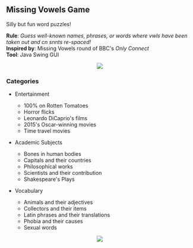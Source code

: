 ## Missing Vowels Game
Silly but fun word puzzles! <br />

**Rule**: *Guess well-known names, phrases, or words where vwls have been taken out and cn snnts re-spaced!* <br />
**Inspired by**: Missing Vowels round of BBC's *Only Connect* <br />
**Tool**: Java Swing GUI

<p align="center">
  <img src="https://i.imgur.com/H6DEVKW.gif">
</p>

### Categories
   -  Entertainment
      - 100% on Rotten Tomatoes
      - Horror flicks
      - Leonardo DiCaprio's films
      - 2015's Oscar-winning movies
      - Time travel movies

  -  Academic Subjects
     - Bones in human bodies
     - Capitals and their countries
     - Philosophical works
     - Scientists and their contribution
     - Shakespeare's Plays

  -  Vocabulary
     - Animals and their adjectives
     - Collectors and their items
     - Latin phrases and their translations
     - Phobia and their causes
     - Sexual words
     
 
<p align="center">
  <img src="https://i.imgur.com/sLbBrRz.gif">
</p>

